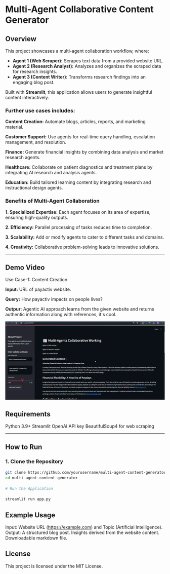 # Multi-Agent Collaborative Content Generator

## Overview
This project showcases a multi-agent collaboration workflow, where:
- **Agent 1 (Web Scraper):** Scrapes text data from a provided website URL.
- **Agent 2 (Research Analyst):** Analyzes and organizes the scraped data for research insights.
- **Agent 3 (Content Writer):** Transforms research findings into an engaging blog post.

Built with **Streamlit**, this application allows users to generate insightful content interactively.

### Further use cases includes:

**Content Creation:** Automate blogs, articles, reports, and marketing material.

**Customer Support:** Use agents for real-time query handling, escalation management, and resolution.

**Finance:** Generate financial insights by combining data analysis and market research agents.

**Healthcare:** Collaborate on patient diagnostics and treatment plans by integrating AI research and analysis agents.

**Education:** Build tailored learning content by integrating research and instructional design agents.

### Benefits of Multi-Agent Collaboration

**1. Specialized Expertise:** Each agent focuses on its area of expertise, ensuring high-quality outputs.

**2. Efficiency:** Parallel processing of tasks reduces time to completion.

**3. Scalability:** Add or modify agents to cater to different tasks and domains.

**4. Creativity:** Collaborative problem-solving leads to innovative solutions.

---
## Demo Video
Use Case-1: Content Creation

**Input:** URL of payactiv website.

**Query:** How payactiv impacts on people lives?

**Outpur:** Agentic AI approach learns from the given website and returns authentic information along with references, it's cool.

[![Demo Video](https://github.com/naziaperwaiz/Multi-agent-Collaborative-Working/blob/main/payactiv.png?text=Demo+Video)](https://github.com/naziaperwaiz/Multi-agent-Collaborative-Working/blob/main/demo_multiagent_collaboration.mp4)


## Requirements
Python 3.9+
Streamlit
OpenAI API key
BeautifulSoup4 for web scraping

---
## How to Run

### 1. Clone the Repository
```bash
git clone https://github.com/yourusername/multi-agent-content-generator.git
cd multi-agent-content-generator

# Run the Application

streamlit run app.py
```

## Example Usage
Input: Website URL (https://example.com) and Topic (Artificial Intelligence).
Output:
A structured blog post.
Insights derived from the website content.
Downloadable markdown file.

## License
This project is licensed under the MIT License.
